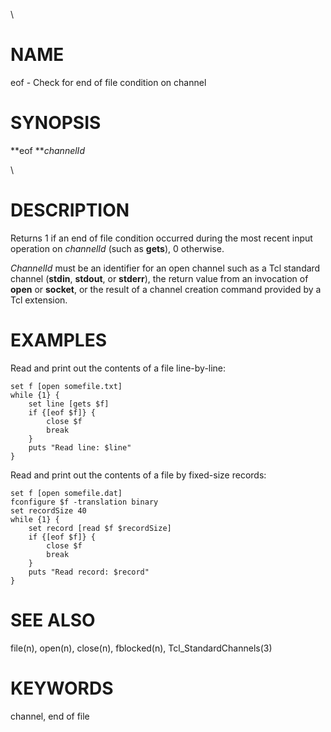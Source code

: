 \

# NAME

eof - Check for end of file condition on channel

# SYNOPSIS

**eof ***channelId*

\

# DESCRIPTION

Returns 1 if an end of file condition occurred during the most recent
input operation on *channelId* (such as **gets**), 0 otherwise.

*ChannelId* must be an identifier for an open channel such as a Tcl
standard channel (**stdin**, **stdout**, or **stderr**), the return
value from an invocation of **open** or **socket**, or the result of a
channel creation command provided by a Tcl extension.

# EXAMPLES

Read and print out the contents of a file line-by-line:

    set f [open somefile.txt]
    while {1} {
        set line [gets $f]
        if {[eof $f]} {
            close $f
            break
        }
        puts "Read line: $line"
    }

Read and print out the contents of a file by fixed-size records:

    set f [open somefile.dat]
    fconfigure $f -translation binary
    set recordSize 40
    while {1} {
        set record [read $f $recordSize]
        if {[eof $f]} {
            close $f
            break
        }
        puts "Read record: $record"
    }

# SEE ALSO

file(n), open(n), close(n), fblocked(n), Tcl_StandardChannels(3)

# KEYWORDS

channel, end of file
